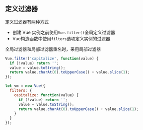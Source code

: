 
## 定义过滤器
定义过滤器有两种方式
* 创建 Vue 实例之前使用`Vue.filter()`全局定义过滤器
* Vue构造函数中使用`filters`选项定义实例的过滤器

全局过滤器和局部过滤器重名时，采用局部过滤器
```js
Vue.filter('capitalize', function(value) {
  if (!value) return '';
  value = value.toString();
  return value.charAt(0).toUpperCase() + value.slice(1);
});

let vm = new Vue({
  filters: {
    capitalize: function(value) {
      if (!value) return '';
      value = value.toString();
      return value.charAt(0).toUpperCase() + value.slice(1);
    }
  }
});
```